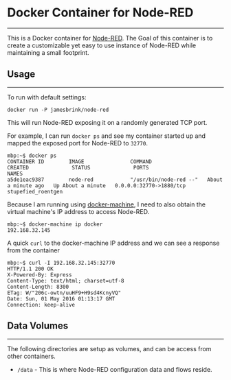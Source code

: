 # Docker Container for Node-RED
---
This is a Docker container for [Node-RED](http://nodered.org/). The Goal of this container is to create a customizable yet easy to use instance of Node-RED while maintaining a small footprint.

## Usage
---
To run with default settings:

```shell
docker run -P jamesbrink/node-red
```

This will run Node-RED exposing it on a randomly generated TCP port.

For example, I can run `docker ps` and see my container started up and mapped the exposed port for Node-RED to `32770`.

```shell
mbp:~$ docker ps
CONTAINER ID        IMAGE               COMMAND                  CREATED              STATUS              PORTS                     NAMES
a5de1eac9387        node-red            "/usr/bin/node-red --"   About a minute ago   Up About a minute   0.0.0.0:32770->1880/tcp   stupefied_roentgen
```

Because I am running using [docker-machine](https://docs.docker.com/machine/overview/), I need to also obtain the virtual machine's IP address to access Node-RED.

```shell
mbp:~$ docker-machine ip docker
192.168.32.145
```

A quick `curl` to the docker-machine IP address and we can see a response from the container

```shell
mbp:~$ curl -I 192.168.32.145:32770
HTTP/1.1 200 OK
X-Powered-By: Express
Content-Type: text/html; charset=utf-8
Content-Length: 8300
ETag: W/"206c-owtn/uuHF9+H9sd4KcnyVQ"
Date: Sun, 01 May 2016 01:13:17 GMT
Connection: keep-alive
```


## Data Volumes
---
The following directories are setup as volumes, and can be access from other containers.

* `/data` - This is where Node-RED configuration data and flows reside.
